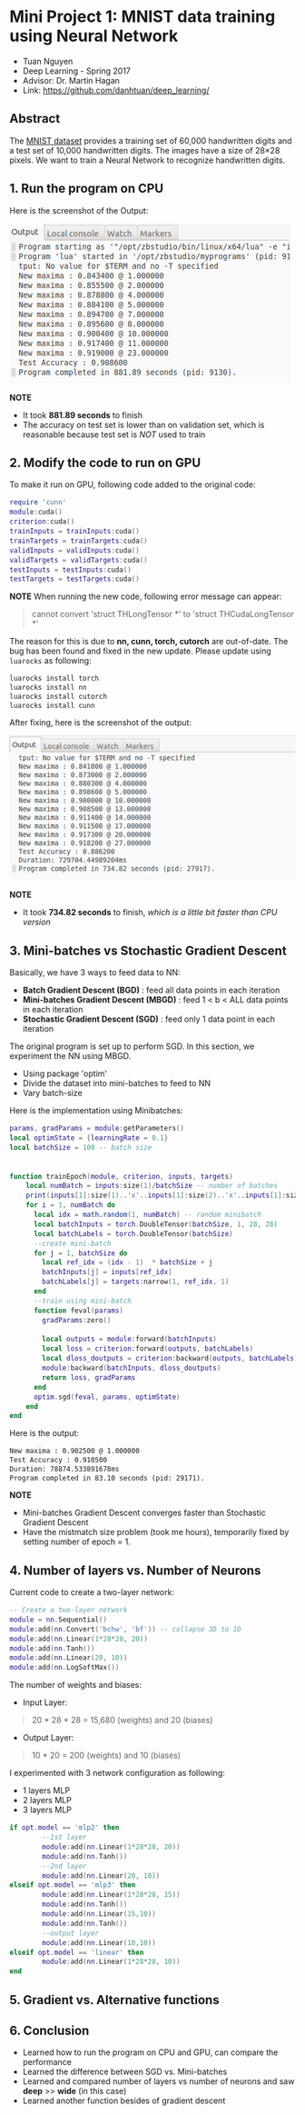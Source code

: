 # Mini Project 1: MNIST data training using Neural Network
 - Tuan Nguyen
 - Deep Learning - Spring 2017
 - Advisor: Dr. Martin Hagan
 - Link: https://github.com/danhtuan/deep_learning/
 
## Abstract

The [MNIST dataset](http://yann.lecun.com/exdb/mnist/) provides a training set of 60,000 handwritten digits and a test set of 10,000 handwritten digits. The images have a size of 28×28 pixels. We want to train a Neural Network to recognize handwritten digits.

## 1. Run the program on CPU
Here is the screenshot of the Output:

![CPU Screen](imgs/cpu_screen.png)

__NOTE__
- It took **881.89 seconds** to finish
- The accuracy on test set is lower than on validation set, which is reasonable because test set is *NOT* used to train

## 2. Modify the code to run on GPU
To make it run on GPU, following code added to the original code:
```lua
require 'cunn'
module:cuda()
criterion:cuda()
trainInputs = trainInputs:cuda()
trainTargets = trainTargets:cuda()
validInputs = validInputs:cuda()
validTargets = validTargets:cuda()
testInputs = testInputs:cuda()
testTargets = testTargets:cuda()
```

__NOTE__ When running the new code, following error message can appear:

>cannot convert 'struct THLongTensor *' to 'struct THCudaLongTensor *'

The reason for this is due to **nn, cunn, torch, cutorch** are out-of-date. The bug has been found and fixed in the new update. Please update using `luarocks` as following:

```
luarocks install torch
luarocks install nn
luarocks install cutorch
luarocks install cunn
```

After fixing, here is the screenshot of the output:

![GPU_Screen](imgs/gpu_screen.png)

__NOTE__ 
* It took **734.82 seconds** to finish, *which is a little bit faster than CPU version*

## 3. Mini-batches vs Stochastic Gradient Descent
Basically, we have 3 ways to feed data to NN:
* **Batch Gradient Descent (BGD)** : feed all data points in each iteration
* **Mini-batches Gradient Descent (MBGD)** : feed 1 < b < ALL data points in each iteration
* **Stochastic Gradient Descent (SGD)** : feed only 1 data point in each iteration

The original program is set up to perform SGD. In this section, we experiment the NN using MBGD.
* Using package 'optim'
* Divide the dataset into mini-batches to feed to NN
* Vary batch-size

Here is the implementation using Minibatches:
```lua
params, gradParams = module:getParameters()
local optimState = {learningRate = 0.1}
local batchSize = 100 -- batch size


function trainEpoch(module, criterion, inputs, targets)        
    local numBatch = inputs:size(1)/batchSize -- number of batches
    print(inputs[1]:size(1)..'x'..inputs[1]:size(2)..'x'..inputs[1]:size(3))
    for i = 1, numBatch do
      local idx = math.random(1, numBatch) -- random minibatch
      local batchInputs = torch.DoubleTensor(batchSize, 1, 28, 28)
      local batchLabels = torch.DoubleTensor(batchSize)
      --create mini-batch
      for j = 1, batchSize do
        local ref_idx = (idx - 1)  * batchSize + j
        batchInputs[j] = inputs[ref_idx]
        batchLabels[j] = targets:narrow(1, ref_idx, 1)          
      end
      --train using mini-batch
      function feval(params)
        gradParams:zero()

        local outputs = module:forward(batchInputs)
        local loss = criterion:forward(outputs, batchLabels)
        local dloss_doutputs = criterion:backward(outputs, batchLabels)
        module:backward(batchInputs, dloss_doutputs)
        return loss, gradParams
      end
      optim.sgd(feval, params, optimState)
    end
end

```
Here is the output:

```
New maxima : 0.902500 @ 1.000000
Test Accuracy : 0.910500 
Duration: 78874.533891678ms
Program completed in 83.10 seconds (pid: 29171).
```
__NOTE__
* Mini-batches Gradient Descent converges faster than Stochastic Gradient Descent
* Have the mistmatch size problem (took me hours), temporarily fixed by setting number of epoch = 1. 

## 4. Number of layers vs. Number of Neurons

Current code to create a two-layer network:

```lua
-- Create a two-layer network
module = nn.Sequential()
module:add(nn.Convert('bchw', 'bf')) -- collapse 3D to 1D
module:add(nn.Linear(1*28*28, 20))
module:add(nn.Tanh())
module:add(nn.Linear(20, 10))
module:add(nn.LogSoftMax()) 
```

The number of weights and biases:
* Input Layer:

> 20 * 28 * 28 = 15,680 (weights) and 20 (biases)

* Output Layer:

> 10 * 20 = 200 (weights) and 10 (biases)

I experimented with 3 network configuration as following:
* 1 layers MLP
* 2 layers MLP
* 3 layers MLP
```lua
if opt.model == 'mlp2' then
        --1st layer
        module:add(nn.Linear(1*28*28, 20))
        module:add(nn.Tanh())
        --2nd layer
        module:add(nn.Linear(20, 10))
elseif opt.model == 'mlp3' then
        module:add(nn.Linear(1*28*28, 15))
        module:add(nn.Tanh())
        module:add(nn.Linear(15,10))
        module:add(nn.Tanh())
        --output layer
        module:add(nn.Linear(10,10))
elseif opt.model == 'linear' then
        module:add(nn.Linear(1*28*28, 10))
end

```

## 5. Gradient vs. Alternative functions


## 6. Conclusion
* Learned how to run the program on CPU and GPU, can compare the performance
* Learned the difference between SGD vs. Mini-batches
* Learned and compared number of layers vs number of neurons and saw __deep__ >> __wide__ (in this case)
* Learned another function besides of gradient descent
